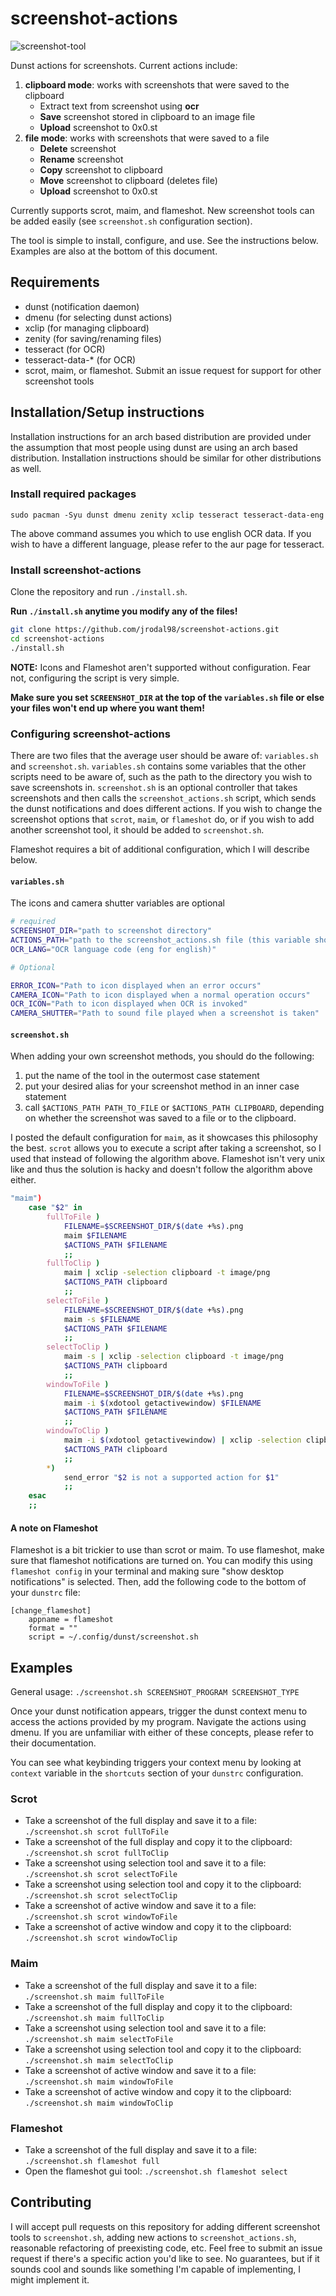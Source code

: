 # screenshot-actions

![screenshot-tool](https://user-images.githubusercontent.com/35352333/82405961-50555280-9a33-11ea-8240-b690555afc85.gif)

Dunst actions for screenshots. Current actions include:

1) **clipboard mode**: works with screenshots that were saved to the clipboard
    * Extract text from screenshot using **ocr**
    * **Save** screenshot stored in clipboard to an image file
    * **Upload** screenshot to 0x0.st
2) **file mode**: works with screenshots that were saved to a file
    * **Delete** screenshot
    * **Rename** screenshot
    * **Copy** screenshot to clipboard
    * **Move** screenshot to clipboard (deletes file)
    * **Upload** screenshot to 0x0.st

Currently supports scrot, maim, and flameshot. New screenshot tools can be added easily (see `screenshot.sh` configuration section).

The tool is simple to install, configure, and use. See the instructions below. Examples are also at the bottom of this document.

## Requirements

* dunst (notification daemon)
* dmenu (for selecting dunst actions)
* xclip (for managing clipboard)
* zenity (for saving/renaming files)
* tesseract (for OCR)
* tesseract-data-* (for OCR)
* scrot, maim, or flameshot. Submit an issue request for support for other screenshot tools

## Installation/Setup instructions

Installation instructions for an arch based distribution are provided under the assumption that most people using dunst are using an arch based distribution. Installation instructions should be similar for other distributions as well.

### Install required packages

`sudo pacman -Syu dunst dmenu zenity xclip tesseract tesseract-data-eng`

The above command assumes you which to use english OCR data. If you wish to have a different language, please refer to the aur page for tesseract.

### Install screenshot-actions

Clone the repository and run `./install.sh`.

**Run `./install.sh` anytime you modify any of the files!**

```bash
git clone https://github.com/jrodal98/screenshot-actions.git
cd screenshot-actions
./install.sh
```

**NOTE:** Icons and Flameshot aren't supported without configuration. Fear not, configuring the script is very simple.

**Make sure you set `SCREENSHOT_DIR` at the top of the `variables.sh` file or else your files won't end up where you want them!**

### Configuring screenshot-actions

There are two files that the average user should be aware of: `variables.sh` and `screenshot.sh`. `variables.sh` contains some variables that the other scripts need to be aware of, such as the path to the directory you wish to save screenshots in. `screenshot.sh` is an optional controller that takes screenshots and then calls the `screenshot_actions.sh` script, which sends the dunst notifications and does different actions. If you wish to change the screenshot options that `scrot`, `maim`, or `flameshot` do, or if you wish to add another screenshot tool, it should be added to `screenshot.sh`.

Flameshot requires a bit of additional configuration, which I will describe below.

#### `variables.sh`

The icons and camera shutter variables are optional

```bash
# required
SCREENSHOT_DIR="path to screenshot directory"
ACTIONS_PATH="path to the screenshot_actions.sh file (this variable shouldn't have to be changed)"
OCR_LANG="OCR language code (eng for english)"

# Optional

ERROR_ICON="Path to icon displayed when an error occurs"
CAMERA_ICON="Path to icon displayed when a normal operation occurs"
OCR_ICON="Path to icon displayed when OCR is invoked"
CAMERA_SHUTTER="Path to sound file played when a screenshot is taken"
```

#### `screenshot.sh`

When adding your own screenshot methods, you should do the following:

1) put the name of the tool in the outermost case statement
2) put your desired alias for your screenshot method in an inner case statement
3) call `$ACTIONS_PATH PATH_TO_FILE` or `$ACTIONS_PATH CLIPBOARD`, depending on whether the screenshot was saved to a file or to the clipboard.

I posted the default configuration for `maim`, as it showcases this philosophy the best. `scrot` allows you to execute a script after taking a screenshot, so I used that instead of following the algorithm above. Flameshot isn't very unix like and thus the solution is hacky and doesn't follow the algorithm above either.


```bash
"maim")
    case "$2" in
        fullToFile )
            FILENAME=$SCREENSHOT_DIR/$(date +%s).png
            maim $FILENAME
            $ACTIONS_PATH $FILENAME
            ;;
        fullToClip )
            maim | xclip -selection clipboard -t image/png
            $ACTIONS_PATH clipboard
            ;;
        selectToFile )
            FILENAME=$SCREENSHOT_DIR/$(date +%s).png
            maim -s $FILENAME
            $ACTIONS_PATH $FILENAME
            ;;
        selectToClip )
            maim -s | xclip -selection clipboard -t image/png
            $ACTIONS_PATH clipboard
            ;;
        windowToFile )
            FILENAME=$SCREENSHOT_DIR/$(date +%s).png
            maim -i $(xdotool getactivewindow) $FILENAME
            $ACTIONS_PATH $FILENAME
            ;;
        windowToClip )
            maim -i $(xdotool getactivewindow) | xclip -selection clipboard -t image/png
            $ACTIONS_PATH clipboard
            ;;
        *)
            send_error "$2 is not a supported action for $1"
            ;;
    esac
    ;;
```

#### A note on Flameshot

Flameshot is a bit trickier to use than scrot or maim. To use flameshot, make sure that flameshot notifications are turned on. You can modify this using `flameshot config` in your terminal and making sure "show desktop notifications" is selected. Then, add the following code to the bottom of your `dunstrc` file:

```
[change_flameshot]
    appname = flameshot
    format = ""
    script = ~/.config/dunst/screenshot.sh
```

## Examples


General usage: `./screenshot.sh SCREENSHOT_PROGRAM SCREENSHOT_TYPE`

Once your dunst notification appears, trigger the dunst context menu to access the actions provided by my program. Navigate the actions using dmenu. If you are unfamiliar with either of these concepts, please refer to their documentation.

You can see what keybinding triggers your context menu by looking at `context` variable in the `shortcuts` section of your `dunstrc` configuration.

### Scrot

* Take a screenshot of the full display and save it to a file: `./screenshot.sh scrot fullToFile`
* Take a screenshot of the full display and copy it to the clipboard: `./screenshot.sh scrot fullToClip`
* Take a screenshot using selection tool and save it to a file: `./screenshot.sh scrot selectToFile`
* Take a screenshot using selection tool and copy it to the clipboard: `./screenshot.sh scrot selectToClip`
* Take a screenshot of active window and save it to a file: `./screenshot.sh scrot windowToFile`
* Take a screenshot of active window and copy it to the clipboard: `./screenshot.sh scrot windowToClip`

### Maim

* Take a screenshot of the full display and save it to a file: `./screenshot.sh maim fullToFile`
* Take a screenshot of the full display and copy it to the clipboard: `./screenshot.sh maim fullToClip`
* Take a screenshot using selection tool and save it to a file: `./screenshot.sh maim selectToFile`
* Take a screenshot using selection tool and copy it to the clipboard: `./screenshot.sh maim selectToClip`
* Take a screenshot of active window and save it to a file: `./screenshot.sh maim windowToFile`
* Take a screenshot of active window and copy it to the clipboard: `./screenshot.sh maim windowToClip`

### Flameshot

* Take a screenshot of the full display and save it to a file: `./screenshot.sh flameshot full`
* Open the flameshot gui tool: `./screenshot.sh flameshot select`

## Contributing

I will accept pull requests on this repository for adding different screenshot tools to `screenshot.sh`, adding new actions to `screenshot_actions.sh`, reasonable refactoring of preexisting code, etc. Feel free to submit an issue request if there's a specific action you'd like to see. No guarantees, but if it sounds cool and sounds like something I'm capable of implementing, I might implement it.

